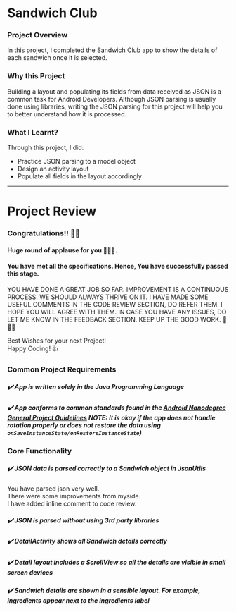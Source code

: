 # Sandwich Club

### Project Overview
In this project, I completed the Sandwich Club app to show the details of each sandwich once it is selected.

### Why this Project
Building a layout and populating its fields from data received as JSON is a common task for Android Developers. Although JSON parsing is usually done using libraries, writing the JSON parsing for this project will help you to better understand how it is processed.
### What I Learnt?
Through this project, I did:

- Practice JSON parsing to a model object
- Design an activity layout
- Populate all fields in the layout accordingly

---

# Project Review

### Congratulations!! 🍕🍕
#### Huge round of applause for you 👏👏😊.
#### You have met all the specifications. Hence, You have successfully passed this stage.
YOU HAVE DONE A GREAT JOB SO FAR. IMPROVEMENT IS A CONTINUOUS PROCESS.
WE SHOULD ALWAYS THRIVE ON IT.
I HAVE MADE SOME USEFUL COMMENTS IN THE CODE REVIEW SECTION, DO REFER THEM.
I HOPE YOU WILL AGREE WITH THEM.
IN CASE YOU HAVE ANY ISSUES, DO LET ME KNOW IN THE FEEDBACK SECTION.
KEEP UP THE GOOD WORK. 👏👏👏

Best Wishes for your next Project!   
Happy Coding! 👍

### Common Project Requirements
##### :heavy_check_mark: App is written solely in the Java Programming Language

##### :heavy_check_mark: App conforms to common standards found in the [Android Nanodegree General Project Guidelines](http://udacity.github.io/android-nanodegree-guidelines/core.html) NOTE: It is okay if the app does not handle rotation properly or does not restore the data using ```onSaveInstanceState/onRestoreInstanceState```)

### Core Functionality
##### :heavy_check_mark: JSON data is parsed correctly to a Sandwich object in JsonUtils

You have parsed json very well.   
There were some improvements from myside.    
I have added inline comment to code review.   

##### :heavy_check_mark: JSON is parsed without using 3rd party libraries

##### :heavy_check_mark: DetailActivity shows all Sandwich details correctly

##### :heavy_check_mark: Detail layout includes a ScrollView so all the details are visible in small screen devices

##### :heavy_check_mark: Sandwich details are shown in a sensible layout. For example, ingredients appear next to the ingredients label
